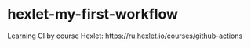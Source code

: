# hexlet-my-first-workflow
Learning CI by course Hexlet: https://ru.hexlet.io/courses/github-actions
